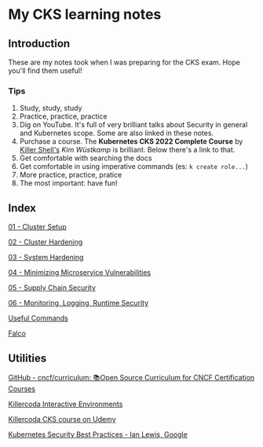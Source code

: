 # My CKS learning notes
## Introduction
These are my notes took when I was preparing for the CKS exam. Hope you'll find them useful!

### Tips
1. Study, study, study
2. Practice, practice, practice
3. Dig on YouTube. It's full of very brilliant talks about Security in general and Kubernetes scope. Some are also linked in these notes.
4. Purchase a course. The **Kubernetes CKS 2022 Complete Course** by [Killer Shell's](https://killer.sh/) _Kim Wüstkamp_ is brilliant. Below there's a link to that.
5. Get comfortable with searching the docs
6. Get comfortable in using imperative commands (es: `k create role...`)
7. More practice, practice, pratice
8. The most important: have fun!

## Index
[01 - Cluster Setup](resources/01-cluster-setup.md)

[02 - Cluster Hardening](resources/02-cluster-hardening.md)

[03 - System Hardening](resources/03-system-hardening.md)

[04 - Minimizing Microservice Vulnerabilities](resources/04-minimzing-microservices-vulnerabilities.md)

[05 - Supply Chain Security](resources/05-supply-chain-security.md)

[06 - Monitoring, Logging, Runtime Security](resources/06-monitoring-logging-runtime-security.md)

[Useful Commands](resources/useful-commands.md)

[Falco](resources/falco-notes.md)

## Utilities
[GitHub - cncf/curriculum: 📚Open Source Curriculum for CNCF Certification Courses](https://github.com/cncf/curriculum)

[Killercoda Interactive Environments](https://killercoda.com/areas)

[Killercoda CKS course on Udemy](https://www.udemy.com/course/certified-kubernetes-security-specialist/)

[Kubernetes Security Best Practices - Ian Lewis, Google](https://www.youtube.com/watch?v=wqsUfvRyYpw)